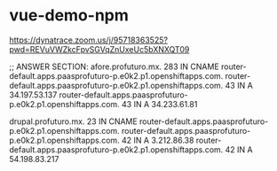 # vue-demo-npm
	
https://dynatrace.zoom.us/j/95718363525?pwd=REVuVWZkcFpvSGVqZnUxeUc5bXNXQT09

;; ANSWER SECTION:
afore.profuturo.mx.	283	IN	CNAME	router-default.apps.paasprofuturo-p.e0k2.p1.openshiftapps.com.
router-default.apps.paasprofuturo-p.e0k2.p1.openshiftapps.com. 43 IN A 34.197.53.137
router-default.apps.paasprofuturo-p.e0k2.p1.openshiftapps.com. 43 IN A 34.233.61.81

drupal.profuturo.mx.	23	IN	CNAME	router-default.apps.paasprofuturo-p.e0k2.p1.openshiftapps.com.
router-default.apps.paasprofuturo-p.e0k2.p1.openshiftapps.com. 42 IN A 3.212.86.38
router-default.apps.paasprofuturo-p.e0k2.p1.openshiftapps.com. 42 IN A 54.198.83.217
